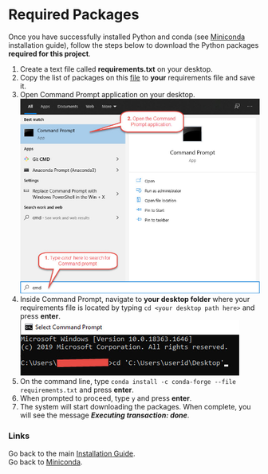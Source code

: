 # Required Packages

Once you have successfully installed Python and conda (see [Miniconda](./miniconda.md) installation guide), follow the steps below to download the Python packages **required for this project**. 

1. Create a text file called **requirements.txt** on your desktop.
2. Copy the list of packages on this [file](https://raw.githubusercontent.com/joanzaldivar/sentiment-analysis/main/installation/requirements.txt) to **your** requirements file and save it.
3. Open Command Prompt application on your desktop.<br>
  ![image](./screenshots/open_command_prompt.jpg)
4.  Inside Command Prompt, navigate to **your desktop folder** where your requirements file is located by typing `cd <your desktop path here>` and press **enter**.<br>
  ![image](./screenshots/change_directory.jpg)
5. On the command line, type `conda install -c conda-forge --file requirements.txt` and press **enter**.
6. When prompted to proceed, type `y` and press **enter**.
7. The system will start downloading the packages. When complete, you will see the message ***Executing transaction: done***.

### Links
Go back to the main [Installation Guide](./readme.md).<br>
Go back to [Miniconda](./miniconda.md).
